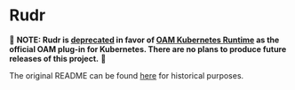 # Rudr

:rotating_light: **NOTE: Rudr is
[deprecated](https://github.com/oam-dev/rudr/issues/559) in favor of [OAM Kubernetes Runtime](https://github.com/crossplane/oam-kubernetes-runtime) as the official OAM plug-in for Kubernetes. There are no plans to
produce future releases of this project.** :rotating_light:

The original README can be found [here](./README-old.md) for historical
purposes.